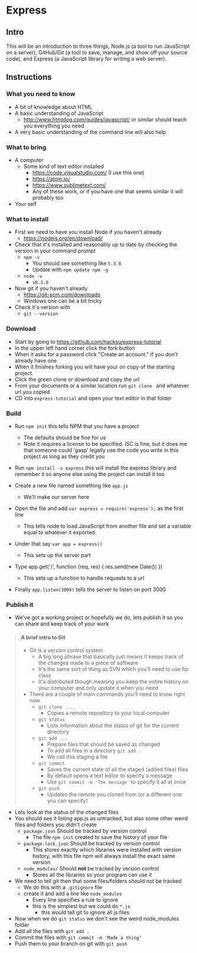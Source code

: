 # Express

## Intro

This will be an introduction to three things, Node.js (a tool to run JavaScript on a server), GitHub/Git (a tool to save, manage, and show off your source code), and Express (a JavaScript library for writing a web server).

## Instructions 

### What you need to know

* A bit of knowledge about HTML 
* A basic understanding of JavaScript
    * http://www.htmldog.com/guides/javascript/ or similar should teach you everything you need
* A very basic understanding of the command line will also help

### What to bring

* A computer
    * Some kind of text editor installed
        * https://code.visualstudio.com/ (I use this one)
        * https://atom.io/
        * https://www.sublimetext.com/
        * Any of these work, or if you have one that seems similar it will probably too
* Your self


### What to install

* First we need to have you install Node if you haven't already
    * https://nodejs.org/en/download/
* Check that it's installed and reasonably up to date by checking the version in your command prompt
    * `npm -v`
        * You should see something like `5.3.0`
        * Update with `npm update npm -g`
    * `node -v`
        * `v8.3.0`
* Now git if you haven't already
    * https://git-scm.com/downloads
    * Windows one can be a bit tricky
* Check it's version with
    * `git --version`

### Download

* Start by going to https://github.com/hacksu/express-tutorial
* In the upper left hand corner click the fork button
* When it asks for a password click "Create an account." if you don't already have one
* When it finishes forking you will have your on copy of the starting project.
* Click the green clone or download and copy the url
* From your documents or a similar location run `git clone ` and whatever url you copied
* CD into `express-tutorial` and open your text editor in that folder

### Build

* Run `npm init` this tells NPM that you have a project
    * The defaults should be fine for us
    * Note it requires a license to be specified. ISC is fine, but it does me that someone could 'gasp' legally use the code you write in this project as long as they credit you 
* Run `npm install -s express` this will install the express library and remember it so anyone else using the project can install it too
* Create a new file named something like `app.js`
    * We'll make our server here
* Open the file and add `var express = require('express');` as the first line
    * This tells node to load JavaScript from another file and set a variable equal to whatever it exported.
* Under that say `var app = express()` 
    * This sets up the server part
* Type 
      app.get('/', function (req, res) {
          res.send(new Date())
      })

    * This sets up a function to handle requests to a url

* Finally `app.listen(3000)` tells the server to listen on port 3000

### Publish it

* We've got a working project or hopefully we do, lets publish it so you can share and keep track of your work

> #### A brief intro to Git
> * Git is a version control system
>    * A big long phrase that basically just means it keeps track of the changes made to a piece of software
>    * It's the same sort of thing as SVN which you'll need to use for class
>    * It's distributed though meaning you keep the entire history on your computer and only update it when you need
> * There are a couple of main commands you'll need to know right now
>   * `git clone ....`
>       * Copies a remote repository to your local computer
>   * `git status`
>       * Lists information about the status of git for the current directory
>   * `git add ...`
>       * Prepare files that should be saved as changed
>       * To add all files in a directory `git add .`
>       * We call this staging a file
>   * `git commit`
>       * Saves the current state of all the staged (added files) files
>       * By default opens a text editor to specify a message
>       * Use `git commit -m 'The message'` to specify it all at once
>   * `git push`
>       * Updates the remote you cloned from (or a different one you can specify)

* Lets look at the status of the changed files
* You should see it listing app.js as untracked, but also some other weird files and folders you didn't create
    * `package.json` Should be tracked by version control
        * The file `npm init` created to save the history of your file 
    * `package-lock.json` Should be tracked by version control
        * This stores exactly which libraries were installed with version history, with this file 
        npm will always install the exact same version
    * `node_modules/` Should **not** be tracked by version control
        * Stores all the libraries so your program can use it
* We need to tell git then that some files/folders should not be tracked
    * We do this with a `.gitignore` file
    * create it and add a line like `node_modules`
        * Every line specifies a rule to ignore
        * this is the simplest but we could do `*.js`
            * this would tell git to ignore all js files
* Now when we do `git status` we don't see the weird node_modules folder
* Add all the files with `git add .`
* Commit the files with `git commit -m 'Made a thing'`
* Push them to your branch on git with `git push`
